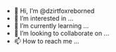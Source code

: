 - 👋 Hi, I’m @dzirtfoxreborned
- 👀 I’m interested in ...
- 🌱 I’m currently learning ...
- 💞️ I’m looking to collaborate on ...
- 📫 How to reach me ...

<!---
dzirtfoxreborned/dzirtfoxreborned is a ✨ special ✨ repository because its `README.md` (this file) appears on your GitHub profile.
You can click the Preview link to take a look at your changes.
--->
